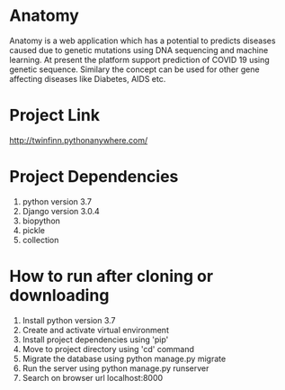 # Anatomy
Anatomy is a web application which has a potential to predicts diseases caused due to genetic mutations using DNA sequencing and machine learning. At present the platform support prediction of COVID 19 using genetic sequence. Similary the concept can be used for other gene affecting diseases like Diabetes, AIDS etc.

# Project Link
http://twinfinn.pythonanywhere.com/

# Project Dependencies
1. python version 3.7
2. Django version 3.0.4
3. biopython
4. pickle
5. collection

# How to run after cloning or downloading
1. Install python version 3.7
2. Create and activate virtual environment 
3. Install project dependencies using 'pip'
4. Move to project directory using 'cd' command
5. Migrate the database using python manage.py migrate
6. Run the server using python manage.py runserver
7. Search on browser url localhost:8000
